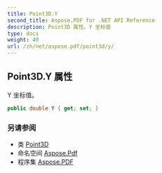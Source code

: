 ```yaml
---
title: Point3D.Y
second_title: Aspose.PDF for .NET API Reference
description: Point3D 属性。Y 坐标值
type: docs
weight: 40
url: /zh/net/aspose.pdf/point3d/y/
---
```

## Point3D.Y 属性

Y 坐标值。

```csharp
public double Y { get; set; }
```

### 另请参阅

* 类 [Point3D](../)
* 命名空间 [Aspose.Pdf](../../../aspose.pdf/)
* 程序集 [Aspose.PDF](../../../)